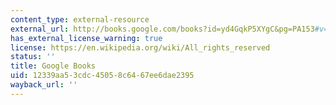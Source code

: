 ```yaml
---
content_type: external-resource
external_url: http://books.google.com/books?id=yd4GqkP5XYgC&pg=PA153#v=onepage
has_external_license_warning: true
license: https://en.wikipedia.org/wiki/All_rights_reserved
status: ''
title: Google Books
uid: 12339aa5-3cdc-4505-8c64-67ee6dae2395
wayback_url: ''
---
```

